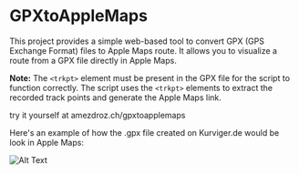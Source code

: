 # GPXtoAppleMaps

This project provides a simple web-based tool to convert GPX (GPS Exchange Format) files to Apple Maps route. It allows you to visualize a route from a GPX file directly in Apple Maps.

**Note:** The `<trkpt>` element must be present in the GPX file for the script to function correctly. The script uses the `<trkpt>` elements to extract the recorded track points and generate the Apple Maps link.

try it yourself at amezdroz.ch/gpxtoapplemaps

Here's an example of how the .gpx file created on Kurviger.de would be look in Apple Maps:

![Alt Text](https://github.com/ericamezdroz/GPXtoAppleMaps/assets/43185409/34571f6f-653f-4f8c-a7c9-d23afe085cfa)
